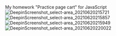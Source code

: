 My homework "Practice page cart" for JavaScript
![DeepinScreenshot_select-area_20210620215721](https://user-images.githubusercontent.com/68608972/122685270-0bda4e80-d213-11eb-9735-11d9deb2dd4e.png)
![DeepinScreenshot_select-area_20210620215857](https://user-images.githubusercontent.com/68608972/122685271-0c72e500-d213-11eb-8457-37bbba4082f1.png)
![DeepinScreenshot_select-area_20210620215949](https://user-images.githubusercontent.com/68608972/122685272-0c72e500-d213-11eb-89a9-1ec97937c8a1.png)
![DeepinScreenshot_select-area_20210620220022](https://user-images.githubusercontent.com/68608972/122685273-0d0b7b80-d213-11eb-9154-0d0f08e14b5a.png)
